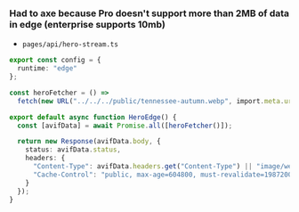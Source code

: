 ### Had to axe because Pro doesn't support more than 2MB of data in edge (enterprise supports 10mb)

- `pages/api/hero-stream.ts`

```ts
export const config = {
  runtime: "edge"
};

const heroFetcher = () =>
  fetch(new URL("../../../public/tennessee-autumn.webp", import.meta.url));

export default async function HeroEdge() {
  const [avifData] = await Promise.all([heroFetcher()]);

  return new Response(avifData.body, {
    status: avifData.status,
    headers: {
      "Content-Type": avifData.headers.get("Content-Type") || "image/webp",
      "Cache-Control": "public, max-age=604800, must-revalidate=1987200"
    }
  });
}
```
